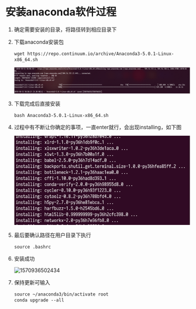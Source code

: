 # 安装anaconda软件过程

1. 确定需要安装的目录，将路径转到相应目录下

2. 下载anaconda安装包

   ```shell
   wget https://repo.continuum.io/archive/Anaconda3-5.0.1-Linux-x86_64.sh
   ```

   ![](https://raw.githubusercontent.com/Thornhill-GYL/markdownpicture/master/%E5%AE%89%E8%A3%85%E5%8C%85%E4%B8%8B%E8%BD%BD%E5%AE%8C%E6%88%90.png)

3. 下载完成后直接安装

   ```shell
   bash Anaconda3-5.0.1-Linux-x86_64.sh
   ```

4. 过程中有不断让你确定的事项，一直enter就行，会出现installing，如下图

   ![](https://raw.githubusercontent.com/Thornhill-GYL/markdownpicture/master/%E5%AE%89%E8%A3%85%E8%BF%87%E7%A8%8B.png)

5. 最后要确认路径在用户目录下执行

   ```shell
   source .bashrc
   ```

6. 安装成功

   ![1570936502434](C:\Users\lenovo\AppData\Roaming\Typora\typora-user-images\1570936502434.png)

7. 保持更新可输入

   ```shell
   source ~/anaconda3/bin/activate root
   conda upgrade --all
   ```



